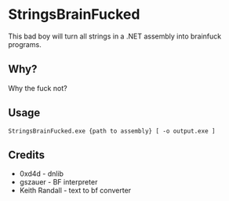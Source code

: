 # StringsBrainFucked

This bad boy will turn all strings in a .NET assembly into brainfuck programs.

## Why?

Why the fuck not?

## Usage

`StringsBrainFucked.exe {path to assembly} [ -o output.exe ]`

## Credits

- 0xd4d - dnlib
- gszauer - BF interpreter
- Keith Randall - text to bf converter
